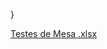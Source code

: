 }



[Testes de Mesa .xlsx](https://github.com/gabmota8/linguagem-de-programa-o-II/files/12413832/Testes.de.Mesa.xlsx)

